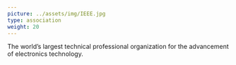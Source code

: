 ```yaml
---
picture: ../assets/img/IEEE.jpg
type: association
weight: 20
---
```


The world’s largest technical professional organization for the advancement of electronics technology.